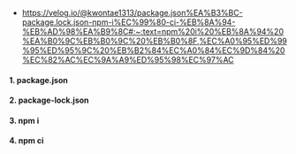 
- https://velog.io/@kwontae1313/package.json%EA%B3%BC-package.lock.json-npm-i%EC%99%80-ci-%EB%8A%94-%EB%AD%98%EA%B9%8C#:~:text=npm%20i%20%EB%8A%94%20%EA%B0%9C%EB%B0%9C%20%EB%B0%8F,%EC%A0%95%ED%99%95%ED%95%9C%20%EB%B2%84%EC%A0%84%EC%9D%84%20%EC%82%AC%EC%9A%A9%ED%95%98%EC%97%AC

#### 1. package.json


#### 2. package-lock.json


#### 3. npm i


#### 4. npm ci
